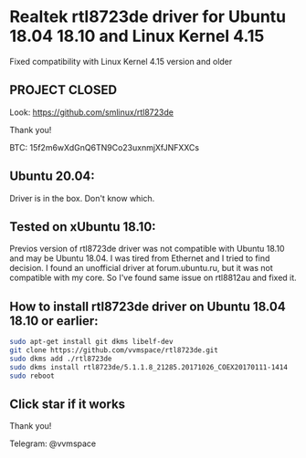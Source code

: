 # Realtek rtl8723de driver for Ubuntu 18.04 18.10 and Linux Kernel 4.15

Fixed compatibility with Linux Kernel 4.15 version and older

## PROJECT CLOSED

Look: https://github.com/smlinux/rtl8723de

Thank you!

BTC: 15f2m6wXdGnQ6TN9Co23uxnmjXfJNFXXCs

## Ubuntu 20.04:

Driver is in the box. Don't know which.

## Tested on xUbuntu 18.10:

Previos version of rtl8723de driver was not compatible with Ubuntu 18.10 and may be Ubuntu 18.04. I was tired from Ethernet and I tried to find decision. I found an unofficial driver at forum.ubuntu.ru, but it was not compatible with my core. So I've found same issue on rtl8812au and fixed it.

## How to install rtl8723de driver on Ubuntu 18.04 18.10 or earlier:

```bash
sudo apt-get install git dkms libelf-dev
git clone https://github.com/vvmspace/rtl8723de.git
sudo dkms add ./rtl8723de
sudo dkms install rtl8723de/5.1.1.8_21285.20171026_COEX20170111-1414
sudo reboot
```

## Click star if it works

Thank you!

Telegram: @vvmspace
